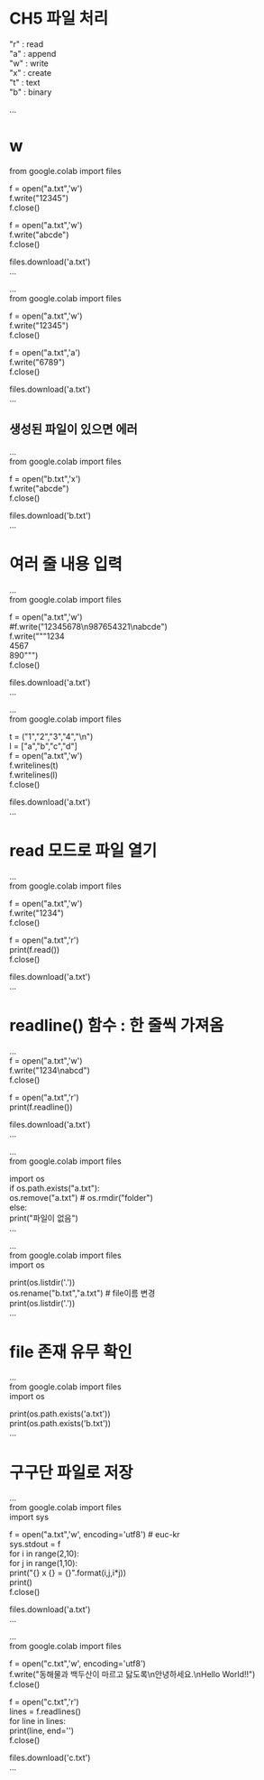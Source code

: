 # CH5 파일 처리  
"r" : read  
"a" : append  
"w" : write  
"x" : create  
"t" : text  
"b" : binary  


...  
# w  
from google.colab import files  
  
f = open("a.txt",'w')  
f.write("12345")  
f.close()  
  
f = open("a.txt",'w')  
f.write("abcde")  
f.close()  
  
files.download('a.txt')  
...

...  
from google.colab import files  
  
f = open("a.txt",'w')  
f.write("12345")  
f.close()  
  
f = open("a.txt",'a')  
f.write("6789")  
f.close()  
  
files.download('a.txt')  
...

## 생성된 파일이 있으면 에러  
...  
from google.colab import files  
  
f = open("b.txt",'x')  
f.write("abcde")  
f.close()  
  
files.download('b.txt')  
...

# 여러 줄 내용 입력  
...  
from google.colab import files  
  
f = open("a.txt",'w')  
#f.write("12345678\n987654321\nabcde")  
f.write("""1234  
4567  
890""")  
f.close()  
  
files.download('a.txt')  
...

...  
from google.colab import files  
  
t = ("1","2","3","4","\n")  
l = ["a","b","c","d"]  
f = open("a.txt",'w')  
f.writelines(t)  
f.writelines(l)  
f.close()  
  
files.download('a.txt')  
...

# read 모드로 파일 열기  
...  
from google.colab import files  
  
f = open("a.txt",'w')  
f.write("1234")  
f.close()  
  
f = open("a.txt",'r')  
print(f.read())  
f.close()  
  
files.download('a.txt')  
...

# readline() 함수 : 한 줄씩 가져옴  
...  
f = open("a.txt",'w')  
f.write("1234\nabcd")  
f.close()  
  
f = open("a.txt",'r')  
print(f.readline())  
  
files.download('a.txt')  
...

...  
from google.colab import files  
  
import os  
if os.path.exists("a.txt"):  
  os.remove("a.txt") # os.rmdir("folder")  
else:  
  print("파일이 없음")  
...

...  
from google.colab import files  
import os  
  
print(os.listdir('.'))  
os.rename("b.txt","a.txt") # file이름 변경  
print(os.listdir('.'))  
...

# file 존재 유무 확인  
...  
from google.colab import files  
import os  
  
print(os.path.exists('a.txt'))  
print(os.path.exists('b.txt'))  
...

# 구구단 파일로 저장  
...  
from google.colab import files  
import sys  
  
f = open("a.txt",'w', encoding='utf8') # euc-kr  
sys.stdout = f  
for i in range(2,10):  
  for j in range(1,10):  
    print("{} x {} = {}".format(i,j,i*j))  
  print()  
f.close()  
  
files.download('a.txt')  
...

...  
from google.colab import files  
  
f = open("c.txt",'w', encoding='utf8')  
f.write("동해물과 백두산이 마르고 닳도록\n안녕하세요.\nHello World!!")  
f.close()  
  
f = open("c.txt",'r')  
lines = f.readlines()  
for line in lines:  
  print(line, end='')  
f.close()  
  
files.download('c.txt')  
...
